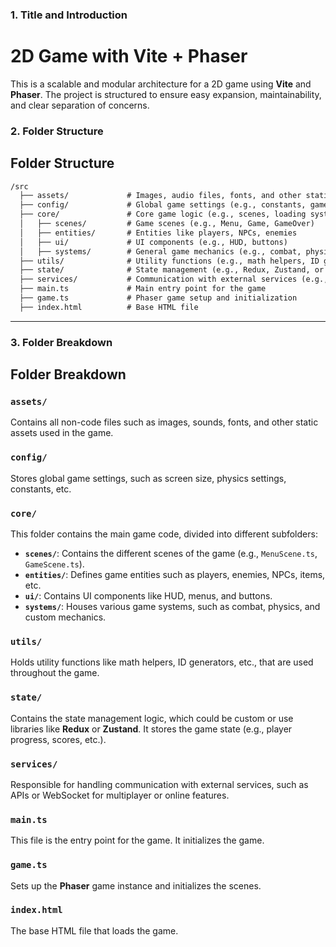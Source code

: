 ### 1. Title and Introduction


# 2D Game with Vite + Phaser

This is a scalable and modular architecture for a 2D game using **Vite** and **Phaser**. The project is structured to ensure easy expansion, maintainability, and clear separation of concerns.


### 2. Folder Structure


## Folder Structure

```markdown
/src
  ├── assets/             # Images, audio files, fonts, and other static assets
  ├── config/             # Global game settings (e.g., constants, game settings)
  ├── core/               # Core game logic (e.g., scenes, loading system)
  │   ├── scenes/         # Game scenes (e.g., Menu, Game, GameOver)
  │   ├── entities/       # Entities like players, NPCs, enemies
  │   ├── ui/             # UI components (e.g., HUD, buttons)
  │   ├── systems/        # General game mechanics (e.g., combat, physics)
  ├── utils/              # Utility functions (e.g., math helpers, ID generators)
  ├── state/              # State management (e.g., Redux, Zustand, or custom store)
  ├── services/           # Communication with external services (e.g., API, WebSocket)
  ├── main.ts             # Main entry point for the game
  ├── game.ts             # Phaser game setup and initialization
  ├── index.html          # Base HTML file
```

---

### 3. Folder Breakdown

## Folder Breakdown

### `assets/`
Contains all non-code files such as images, sounds, fonts, and other static assets used in the game.

### `config/`
Stores global game settings, such as screen size, physics settings, constants, etc.

### `core/`
This folder contains the main game code, divided into different subfolders:
- **`scenes/`**: Contains the different scenes of the game (e.g., `MenuScene.ts`, `GameScene.ts`).
- **`entities/`**: Defines game entities such as players, enemies, NPCs, items, etc.
- **`ui/`**: Contains UI components like HUD, menus, and buttons.
- **`systems/`**: Houses various game systems, such as combat, physics, and custom mechanics.

### `utils/`
Holds utility functions like math helpers, ID generators, etc., that are used throughout the game.

### `state/`
Contains the state management logic, which could be custom or use libraries like **Redux** or **Zustand**. It stores the game state (e.g., player progress, scores, etc.).

### `services/`
Responsible for handling communication with external services, such as APIs or WebSocket for multiplayer or online features.

### `main.ts`
This file is the entry point for the game. It initializes the game.

### `game.ts`
Sets up the **Phaser** game instance and initializes the scenes.

### `index.html`
The base HTML file that loads the game.
